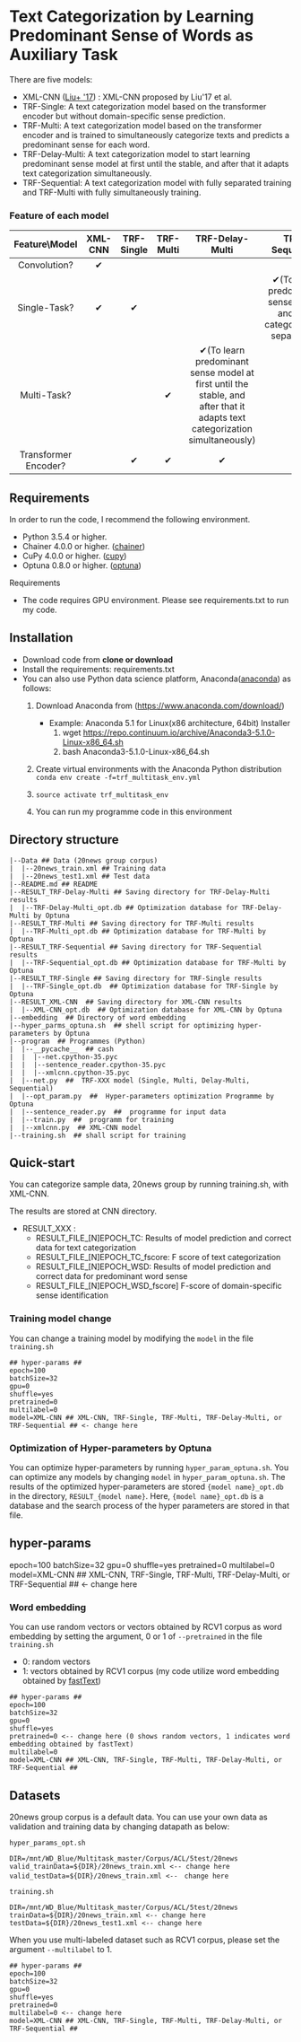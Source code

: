 Text Categorization by Learning Predominant Sense of Words as Auxiliary Task
==
There are five models:

* XML-CNN ([Liu+ '17](http://nyc.lti.cs.cmu.edu/yiming/Publications/jliu-sigir17.pdf)) : XML-CNN proposed by Liu'17 et al. 
* TRF-Single: A text categorization model based on the transformer encoder but without domain-specific sense prediction.
* TRF-Multi: A text categorization model based on the transformer encoder and is trained to simultaneously categorize texts and predicts a predominant sense for each word.
* TRF-Delay-Multi: A text categorization model to start learning predominant sense model at first until the stable, and after that it adapts text categorization simultaneously.
* TRF-Sequential: A text categorization model with fully separated training and TRF-Multi with fully simultaneously training.


### Feature of each model

|      Feature\Model     | XML-CNN | TRF-Single | TRF-Multi |                        TRF-Delay-Multi                       |        TRF-Sequential       |
|:--------------------:|:-------:|:----------:|:---------:|:------------------------------------------------------------:|:---------------------------:|
| Convolution?         |    ✔    |            |           |                                                              |                             |
| Single-Task?         |    ✔    |      ✔     |           |                                                              | ✔(To learn predominant sense model and text categorization separately) |
|      Multi-Task?     |         |            |     ✔     | ✔(To learn predominant sense model at first until the stable, and after that it adapts text categorization simultaneously) |                             |
| Transformer Encoder? |         |      ✔     |     ✔     |                               ✔                              |              ✔              |

## Requirements
In order to run the code, I recommend the following environment.
* Python 3.5.4 or higher.
* Chainer 4.0.0 or higher. ([chainer](http://chainer.org/))
* CuPy 4.0.0 or higher. ([cupy](https://cupy.chainer.org/))
* Optuna 0.8.0 or higher.  ([optuna](https://optuna.org/))

Requirements 
* The code requires GPU environment. Please see requirements.txt to run my code.

## Installation
* Download code from **clone or download**
* Install the requirements: requirements.txt
* You can also use Python data science platform, Anaconda([anaconda](https://www.anaconda.com/enterprise/)) as follows:
    1. Download Anaconda from (https://www.anaconda.com/download/)
        * Example: Anaconda 5.1 for Linux(x86 architecture, 64bit) Installer
            1. wget https://repo.continuum.io/archive/Anaconda3-5.1.0-Linux-x86_64.sh
            2. bash Anaconda3-5.1.0-Linux-x86_64.sh

    2. Create virtual environments with the Anaconda Python distribution
        ```conda env create -f=trf_multitask_env.yml```
    3. ```source activate trf_multitask_env```
    4. You can run my programme code in this environment

## Directory structure
```
|--Data ## Data (20news group corpus)
|  |--20news_train.xml ## Training data
|  |--20news_test1.xml ## Test data
|--README.md ## README
|--RESULT_TRF-Delay-Multi ## Saving directory for TRF-Delay-Multi results
|  |--TRF-Delay-Multi_opt.db ## Optimization database for TRF-Delay-Multi by Optuna
|--RESULT_TRF-Multi ## Saving directory for TRF-Multi results
|  |--TRF-Multi_opt.db ## Optimization database for TRF-Multi by Optuna
|--RESULT_TRF-Sequential ## Saving directory for TRF-Sequential results
|  |--TRF-Sequential_opt.db ## Optimization database for TRF-Multi by Optuna
|--RESULT_TRF-Single ## Saving directory for TRF-Single results
|  |--TRF-Single_opt.db  ## Optimization database for TRF-Single by Optuna
|--RESULT_XML-CNN  ## Saving directory for XML-CNN results
|  |--XML-CNN_opt.db  ## Optimization database for XML-CNN by Optuna
|--embedding  ## Directory of word embedding
|--hyper_parms_optuna.sh  ## shell script for optimizing hyper-parameters by Optuna
|--program  ## Programmes (Python)
|  |--__pycache__  ## cash
|  |  |--net.cpython-35.pyc
|  |  |--sentence_reader.cpython-35.pyc
|  |  |--xmlcnn.cpython-35.pyc
|  |--net.py  ##  TRF-XXX model (Single, Multi, Delay-Multi, Sequential)
|  |--opt_param.py  ##  Hyper-parameters optimization Programme by Optuna
|  |--sentence_reader.py  ##  programme for input data
|  |--train.py  ##  programm for training
|  |--xmlcnn.py  ## XML-CNN model
|--training.sh  ## shall script for training

```

## Quick-start
You can categorize sample data, 20news group by running training.sh, with XML-CNN.

The results are stored at CNN directory.

* RESULT_XXX :
    * RESULT_FILE_[N]EPOCH_TC: Results of model prediction and correct data for text categorization
    * RESULT_FILE_[N]EPOCH_TC_fscore: F score of text categorization
    * RESULT_FILE_[N]EPOCH_WSD: Results of model prediction and correct data for predominant word sense
    * RESULT_FILE_[N]EPOCH_WSD_fscore] F-score of domain-specific sense identification

### Training model change
You can change a training model by modifying the ```model``` in the file ```training.sh```
```                                                                                                                 
## hyper-params ##
epoch=100
batchSize=32
gpu=0
shuffle=yes
pretrained=0
multilabel=0
model=XML-CNN ## XML-CNN, TRF-Single, TRF-Multi, TRF-Delay-Multi, or TRF-Sequential ## <- change here
```

### Optimization of Hyper-parameters by Optuna ###
You can optimize hyper-parameters by running ````hyper_param_optuna.sh````.
You can optimize any models by changing ```model``` in ````hyper_param_optuna.sh````.
The results of the optimized hyper-parameters are stored `{model name}_opt.db` in the directory,
`RESULT_{model name}`. Here, `{model name}_opt.db` is a database and
the search process of the hyper parameters are stored in that file.

## hyper-params ##
epoch=100
batchSize=32
gpu=0
shuffle=yes
pretrained=0
multilabel=0
model=XML-CNN ## XML-CNN, TRF-Single, TRF-Multi, TRF-Delay-Multi, or TRF-Sequential ## <- change here


### Word embedding

You can use random vectors or vectors obtained by RCV1 corpus as word embedding by setting the argument, 0 or 1 of `--pretrained` in the file ```training.sh```
* 0: random vectors
* 1: vectors obtained by RCV1 corpus (my code utilize word embedding obtained by [fastText](https://github.com/facebookresearch/fastText))

```
## hyper-params ##
epoch=100
batchSize=32
gpu=0
shuffle=yes
pretrained=0 <-- change here (0 shows random vectors, 1 indicates word embedding obtained by fastText)
multilabel=0
model=XML-CNN ## XML-CNN, TRF-Single, TRF-Multi, TRF-Delay-Multi, or TRF-Sequential ##
```

## Datasets ##

20news group corpus is a default data. You can use your own data as
validation and training data by changing datapath as below:

`hyper_params_opt.sh`
```
DIR=/mnt/WD_Blue/Multitask_master/Corpus/ACL/5test/20news
valid_trainData=${DIR}/20news_train.xml <-- change here
valid_testData=${DIR}/20news_train.xml <--　change here
```
`training.sh`
```
DIR=/mnt/WD_Blue/Multitask_master/Corpus/ACL/5test/20news
trainData=${DIR}/20news_train.xml <-- change here
testData=${DIR}/20news_test1.xml <-- change here
```
When you use multi-labeled dataset such as RCV1 corpus, please set the argument `--multilabel` to 1.


```
## hyper-params ##
epoch=100
batchSize=32
gpu=0
shuffle=yes
pretrained=0
multilabel=0 <-- change here
model=XML-CNN ## XML-CNN, TRF-Single, TRF-Multi, TRF-Delay-Multi, or TRF-Sequential ##
```


